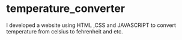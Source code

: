 # temperature_converter
I developed a website using HTML ,CSS and JAVASCRIPT to convert temperature from celsius to fehrenheit and etc.

